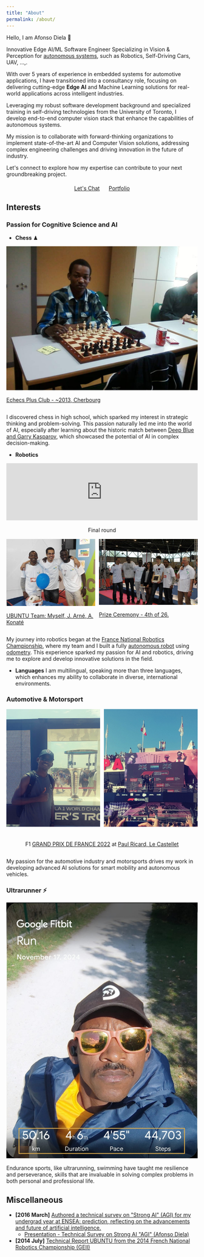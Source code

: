```yaml
---
title: "About"
permalink: /about/
---
```


Hello, I am Afonso Diela 🤖

Innovative Edge AI/ML Software Engineer Specializing in Vision & Perception for [autonomous systems](https://eda.europa.eu/what-we-do/eu-policies/autonomous-systems), such as Robotics, Self-Driving Cars, UAV, ...,.

With over 5 years of experience in embedded systems for automotive applications, I have transitioned into a consultancy role, focusing on delivering cutting-edge **Edge AI** and Machine Learning solutions for real-world applications across intelligent industries.

Leveraging my robust software development background and specialized training in self-driving technologies from the University of Toronto, I develop end-to-end computer vision stack that enhance the capabilities of autonomous systems.

My mission is to collaborate with forward-thinking organizations to implement state-of-the-art AI and Computer Vision solutions, addressing complex engineering challenges and driving innovation in the future of industry.

Let's connect to explore how my expertise can contribute to your next groundbreaking project.

<div style="margin-top: 20px; text-align: center;">
    <a href="https://bit.ly/3ZGRLyo" class="btn btn--primary" style="margin: 0 10px;">Let's Chat</a>
    <a href="/portfolio/" class="btn btn--primary" style="margin: 0 10px;">Portfolio</a>
</div>

## Interests

### Passion for Cognitive Science and AI

- **Chess** ♟

<div style="display: flex; justify-content: flex-start; align-items: center; gap: 20px; flex-wrap: wrap;">
  <div style="max-width: 600px;">
    <img src="../assets/images/chess.jpg" alt="Chess" style="width: 100%; height: 50%;"><p> <a href="https://www.echecsplus.fr">Echecs Plus Club - ~2013, Cherbourg </a></p>
  </div>
</div>
<!-- ![Chess Image](../assets/images/chess.jpg) -->

I discovered chess in high school, which sparked my interest in strategic thinking and problem-solving. This passion naturally led me into the world of AI, especially after learning about the historic match between [Deep Blue and Garry Kasparov](https://en.wikipedia.org/wiki/Deep_Blue_versus_Garry_Kasparov), which showcased the potential of AI in complex decision-making.

- **Robotics**

<link href="https://cdnjs.cloudflare.com/ajax/libs/lightbox2/2.11.3/css/lightbox.min.css" rel="stylesheet">
<div style="display: flex; justify-content: center; align-items: center; gap: 1px; flex-wrap: wrap;">
  <div style="flex: 1 1 100%; max-width: 600px; text-align: center;">
    <iframe width="100%" height="50%" src="https://www.youtube.com/embed/m303vg0Jp2Q" frameborder="0" allowfullscreen></iframe>
    <p>Final round</p>
  </div>
  <div style="display: flex; flex: 1 1 100%; max-width: 600px; justify-content: center; gap: 10px;">
    <a href="../assets/images/ubuntu-team_0.jpg" data-lightbox="gallery" data-title="Robotics Team Image 1">
      <img src="../assets/images/ubuntu-team_0.jpg" alt="Robotics Image 1" style="width: 100%; height: auto;">
      <p>UBUNTU Team: Myself, J. Arné, A. Konaté</p>
    </a>
    <a href="../assets/images/ubuntu-team_1.jpg" data-lightbox="gallery" data-title="Robotics Team Image 2">
      <img src="../assets/images/ubuntu-team_1.jpg" alt="Robotics Image 2" style="width: 100%; height: auto;">
      <p>Prize Ceremony - 4th of 26.</p>
    </a>
  </div>
</div>
<script src="https://cdnjs.cloudflare.com/ajax/libs/lightbox2/2.11.3/js/lightbox.min.js"></script>

My journey into robotics began at the [France National Robotics Championship](https://www-festivalrobotiquecachan-fr.translate.goog/?_x_tr_sl=fr&_x_tr_tl=en&_x_tr_hl=fr&_x_tr_pto=wapp), where my team and I built a fully [autonomous robot](https://github.com/afondiel/computer-science-notebook/blob/master/core/ai-ml/docs/geii/UBUNTU-Vierzon-Cherbourg-2014-Julien-ARNE-en.pdf) using [odometry](https://modernrobotics.northwestern.edu/nu-gm-book-resource/13-4-odometry/). This experience sparked my passion for AI and robotics, driving me to explore and develop innovative solutions in the field.

- **Languages**
I am multilingual, speaking more than three languages, which enhances my ability to collaborate in diverse, international environments.

### Automotive & Motorsport

<link href="https://cdnjs.cloudflare.com/ajax/libs/lightbox2/2.11.3/css/lightbox.min.css" rel="stylesheet">
<div style="display: flex; justify-content: center; align-items: center; gap: 20px; flex-wrap: wrap;">
  <div style="display: flex; flex: 1 1 100%; max-width: 600px; justify-content: center; gap: 10px;">
    <a href="../assets/images/gp_france_22_0.jpeg" data-lightbox="gallery" data-title="F1 Grand Prix Image 1">
      <img src="../assets/images/gp_france_22_0.jpeg" alt="French GP 1" style="width: 100%; height: auto;">
    </a>
    <a href="../assets/images/gp_france_22_1.jpeg" data-lightbox="gallery" data-title="F1 Grand Prix Image 2">
      <img src="../assets/images/gp_france_22_1.jpeg" alt="French GP 2" style="width: 100%; height: auto;">
    </a>
  </div>
  <p>F1 <a href="https://www.formula1.com/en/racing/2022/france">GRAND PRIX DE FRANCE 2022</a> at <a href="https://www.circuitpaulricard.com/en/events/formula-1-french-grand-prix-22-24-july-en">Paul Ricard, Le Castellet</a></p>
</div>
<script src="https://cdnjs.cloudflare.com/ajax/libs/lightbox2/2.11.3/js/lightbox.min.js"></script>

My passion for the automotive industry and motorsports drives my work in developing advanced AI solutions for smart mobility and autonomous vehicles.

### Ultrarunner ⚡️

<div style="display: flex; justify-content: flex-start; align-items: center; gap: 20px; flex-wrap: wrap;">
  <div style="max-width: 600px;">
    <img src="../assets/images/super-muntu.jpg" alt="Super Muntu" style="width: 100%; height: 50%;">
  </div>
</div>
<!-- ![Ultrarunning Image](../assets/images/super-muntu.jpg) -->

Endurance sports, like ultrarunning, swimming have taught me resilience and perseverance, skills that are invaluable in solving complex problems in both personal and professional life.

## Miscellaneous

- **[2016 March]** [Authored a technical survey on "Strong AI" (AGI) for my undergrad year at ENSEA: prediction, reflecting on the advancements and future of artificial intelligence.](https://github.com/afondiel/computer-science-notebook/blob/master/core/ai-ml/docs/strong-ai-technical-report-undergrad-ensea-2016/strong_ai_technical_survey_undergrads_ensea_2016_report_last_en_deepl_translate_v0.pdf)
  - [Presentation - Technical Survey on Strong AI "AGI" (Afonso Diela)](https://github.com/afondiel/computer-science-notebook/blob/master/core/ai-ml/docs/strong-ai-technical-report-undergrad-ensea-2016/strong_ai_technical_survey_undergrads_ensea_2016_slides_last_en.pdf)
- **[2014 July]** [Technical Report UBUNTU from the 2014 French National Robotics Championship (GEII)](https://github.com/afondiel/computer-science-notebook/blob/master/core/ai-ml/docs/geii/UBUNTU-Vierzon-Cherbourg-2014-Julien-ARNE-en.pdf)
